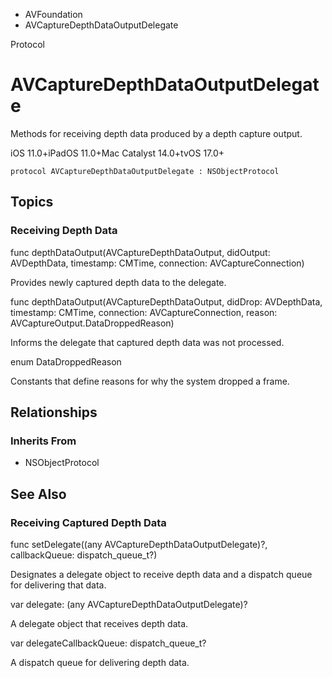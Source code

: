 

- AVFoundation
-  AVCaptureDepthDataOutputDelegate 

Protocol

# AVCaptureDepthDataOutputDelegate

Methods for receiving depth data produced by a depth capture output.

iOS 11.0+iPadOS 11.0+Mac Catalyst 14.0+tvOS 17.0+

``` source
protocol AVCaptureDepthDataOutputDelegate : NSObjectProtocol
```

## Topics

### Receiving Depth Data

func depthDataOutput(AVCaptureDepthDataOutput, didOutput: AVDepthData, timestamp: CMTime, connection: AVCaptureConnection)

Provides newly captured depth data to the delegate.

func depthDataOutput(AVCaptureDepthDataOutput, didDrop: AVDepthData, timestamp: CMTime, connection: AVCaptureConnection, reason: AVCaptureOutput.DataDroppedReason)

Informs the delegate that captured depth data was not processed.

enum DataDroppedReason

Constants that define reasons for why the system dropped a frame.

## Relationships

### Inherits From

- NSObjectProtocol

## See Also

### Receiving Captured Depth Data

func setDelegate((any AVCaptureDepthDataOutputDelegate)?, callbackQueue: dispatch_queue_t?)

Designates a delegate object to receive depth data and a dispatch queue for delivering that data.

var delegate: (any AVCaptureDepthDataOutputDelegate)?

A delegate object that receives depth data.

var delegateCallbackQueue: dispatch_queue_t?

A dispatch queue for delivering depth data.

